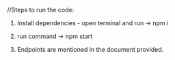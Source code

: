 //Steps to run the code:

 1) Install dependencies - 
 open terminal and run ->  npm i
 
 2) run command -> npm start

 3) Endpoints are mentioned in the document provided. 
